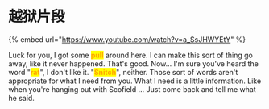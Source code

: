 # 越狱片段

{% embed url="https://www.youtube.com/watch?v=a_SsJHWYEtY" %}



Luck for you, I got some <mark style="color:orange;">**pull**</mark> around here. I can make this sort of thing go away, like it never happened. That's good. Now... I'm sure you've heard the word "<mark style="color:orange;">**rat**</mark>", I don't like it. "<mark style="color:orange;">**Snitch**</mark>", neither. Those sort of words aren't appropriate for what I need from you. What I need is a little information. Like when you're hanging out with Scofield ... Just come back and tell me what he said.  &#x20;

